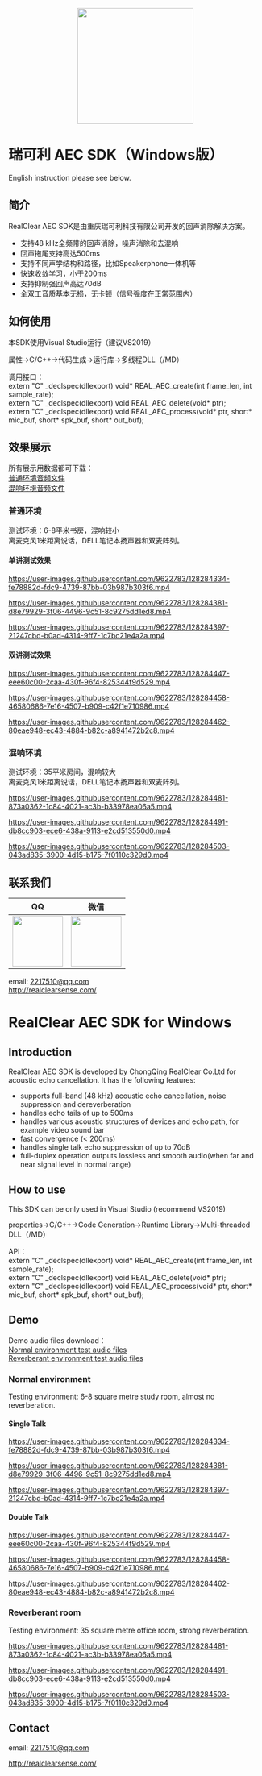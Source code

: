 <p align="center"><img width="230" src="http://realclearsense.com/img/images/github_icon.png"></p>


# 瑞可利 AEC SDK（Windows版）
English instruction please see below.
## 简介
RealClear AEC SDK是由重庆瑞可利科技有限公司开发的回声消除解决方案。
- 支持48 kHz全频带的回声消除，噪声消除和去混响
- 回声拖尾支持高达500ms
- 支持不同声学结构和路径，比如Speakerphone一体机等
- 快速收敛学习，小于200ms
- 支持抑制强回声高达70dB
- 全双工音质基本无损，无卡顿（信号强度在正常范围内）
## 如何使用
本SDK使用Visual Studio运行（建议VS2019）

属性->C/C++->代码生成->运行库->多线程DLL（/MD）

调用接口：  
extern "C" _declspec(dllexport) void* REAL_AEC_create(int frame_len, int sample_rate);  
extern "C" _declspec(dllexport) void REAL_AEC_delete(void* ptr);  
extern "C" _declspec(dllexport) void REAL_AEC_process(void* ptr, short* mic_buf, short* spk_buf, short* out_buf);  

## 效果展示
所有展示用数据都可下载：  
[普通环境音频文件](https://github.com/realclearsense/Real_AEC_Windows/tree/master/normal_room_demo_data)   
[混响环境音频文件](https://github.com/realclearsense/Real_AEC_Windows/tree/master/reverberant_room_demo_data)
### 普通环境
测试环境：6-8平米书房，混响较小   
离麦克风1米距离说话，DELL笔记本扬声器和双麦阵列。
#### 单讲测试效果
https://user-images.githubusercontent.com/9622783/128284334-fe78882d-fdc9-4739-87bb-03b987b303f6.mp4



https://user-images.githubusercontent.com/9622783/128284381-d8e79929-3f06-4496-9c51-8c9275dd1ed8.mp4



https://user-images.githubusercontent.com/9622783/128284397-21247cbd-b0ad-4314-9ff7-1c7bc21e4a2a.mp4




#### 双讲测试效果


https://user-images.githubusercontent.com/9622783/128284447-eee60c00-2caa-430f-96f4-825344f9d529.mp4



https://user-images.githubusercontent.com/9622783/128284458-46580686-7e16-4507-b909-c42f1e710986.mp4



https://user-images.githubusercontent.com/9622783/128284462-80eae948-ec43-4884-b82c-a8941472b2c8.mp4


### 混响环境
测试环境：35平米房间，混响较大   
离麦克风1米距离说话，DELL笔记本扬声器和双麦阵列。


https://user-images.githubusercontent.com/9622783/128284481-873a0362-1c84-4021-ac3b-b33978ea06a5.mp4



https://user-images.githubusercontent.com/9622783/128284491-db8cc903-ece6-438a-9113-e2cd513550d0.mp4



https://user-images.githubusercontent.com/9622783/128284503-043ad835-3900-4d15-b175-7f0110c329d0.mp4



## 联系我们

|QQ|微信|
|--------|--------|
|<img width="100" src="http://realclearsense.com/img/images/qq.jpg">|<img width="100" src="http://realclearsense.com/img/images/wechat.jpg">|
email: 2217510@qq.com   
http://realclearsense.com/


#       
#    
          
# RealClear AEC SDK for Windows
## Introduction
RealClear AEC SDK is developed by ChongQing RealClear Co.Ltd for acoustic echo cancellation. It has the following features:
- supports full-band (48 kHz) acoustic echo cancellation, noise suppression and dereverberation
- handles echo tails of up to 500ms
- handles various acoustic structures of devices and echo path, for example video sound bar
- fast convergence (< 200ms)
- handles single talk echo suppression of up to 70dB
- full-duplex operation outputs lossless and smooth audio(when far and near signal level in normal range)
## How to use
This SDK can be only used in Visual Studio (recommend VS2019)

properties->C/C++->Code Generation->Runtime Library->Multi-threaded DLL（/MD）

API：  
extern "C" _declspec(dllexport) void* REAL_AEC_create(int frame_len, int sample_rate);  
extern "C" _declspec(dllexport) void REAL_AEC_delete(void* ptr);  
extern "C" _declspec(dllexport) void REAL_AEC_process(void* ptr, short* mic_buf, short* spk_buf, short* out_buf);  

## Demo
Demo audio files download：  
[Normal environment test audio files](https://github.com/realclearsense/Real_AEC_Windows/tree/master/normal_room_demo_data)   
[Reverberant environment test audio files](https://github.com/realclearsense/Real_AEC_Windows/tree/master/reverberant_room_demo_data)   
### Normal environment
Testing environment: 6-8 square metre study room, almost no reverberation.
#### Single Talk
https://user-images.githubusercontent.com/9622783/128284334-fe78882d-fdc9-4739-87bb-03b987b303f6.mp4



https://user-images.githubusercontent.com/9622783/128284381-d8e79929-3f06-4496-9c51-8c9275dd1ed8.mp4



https://user-images.githubusercontent.com/9622783/128284397-21247cbd-b0ad-4314-9ff7-1c7bc21e4a2a.mp4


#### Double Talk
https://user-images.githubusercontent.com/9622783/128284447-eee60c00-2caa-430f-96f4-825344f9d529.mp4



https://user-images.githubusercontent.com/9622783/128284458-46580686-7e16-4507-b909-c42f1e710986.mp4



https://user-images.githubusercontent.com/9622783/128284462-80eae948-ec43-4884-b82c-a8941472b2c8.mp4
### Reverberant room
Testing environment: 35 square metre office room, strong reverberation.

https://user-images.githubusercontent.com/9622783/128284481-873a0362-1c84-4021-ac3b-b33978ea06a5.mp4



https://user-images.githubusercontent.com/9622783/128284491-db8cc903-ece6-438a-9113-e2cd513550d0.mp4



https://user-images.githubusercontent.com/9622783/128284503-043ad835-3900-4d15-b175-7f0110c329d0.mp4




## Contact
email: 2217510@qq.com

http://realclearsense.com/
